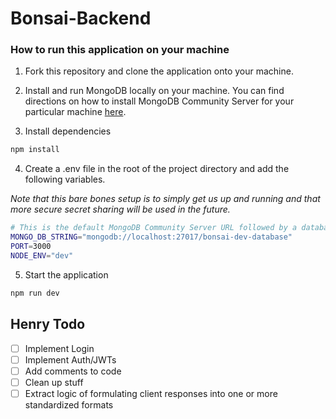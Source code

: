 # Bonsai-Backend

### How to run this application on your machine 

1. Fork this repository and clone the application onto your machine.

2. Install and run MongoDB locally on your machine. You can find directions on how to install MongoDB Community Server for your particular machine [here](https://www.mongodb.com/docs/manual/installation/). 

3. Install dependencies 

```bash
npm install 
```

4. Create a .env file in the root of the project directory and add the following variables. 

<i>Note that this bare bones setup is to simply get us up and running and that more secure secret sharing will be used in the future.</i>

```bash
# This is the default MongoDB Community Server URL followed by a database called bonsai-dev-database. 
MONGO_DB_STRING="mongodb://localhost:27017/bonsai-dev-database" 
PORT=3000
NODE_ENV="dev"
```

5. Start the application
```bash
npm run dev
```


## Henry Todo 

- [ ] Implement Login
- [ ] Implement Auth/JWTs 
- [ ] Add comments to code 
- [ ] Clean up stuff
- [ ] Extract logic of formulating client responses into one or more standardized formats 